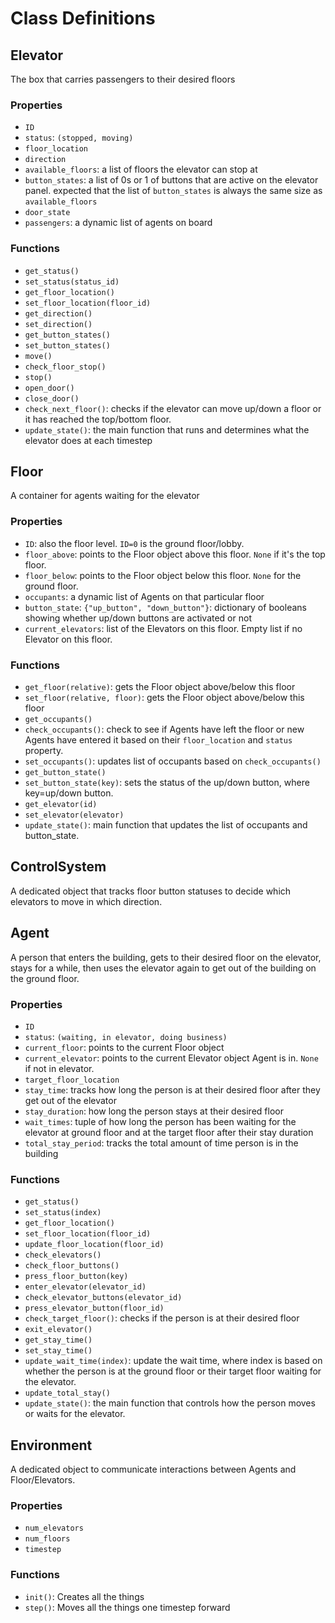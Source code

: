 # Class Definitions

## Elevator

The box that carries passengers to their desired floors

### Properties

 - `ID`
 - `status`: `(stopped, moving)`
 - `floor_location`
 - `direction`
 - `available_floors`: a list of floors the elevator can stop at
 - `button_states`: a list of 0s or 1 of buttons that are active on the elevator panel. expected that the list of `button_states` is always the same size as `available_floors`
 - `door_state`
 - `passengers`: a dynamic list of agents on board

### Functions
 - `get_status()`
 - `set_status(status_id)`
 - `get_floor_location()`
 - `set_floor_location(floor_id)`
 - `get_direction()`
 - `set_direction()`
 - `get_button_states()`
 - `set_button_states()`
 - `move()`
 - `check_floor_stop()`
 - `stop()`
 - `open_door()`
 - `close_door()`
 - `check_next_floor()`: checks if the elevator can move up/down a floor or it has reached the top/bottom floor.
 - `update_state()`: the main function that runs and determines what the elevator does at each timestep


## Floor

A container for agents waiting for the elevator

### Properties

 - `ID`: also the floor level. `ID=0` is the ground floor/lobby.
 - `floor_above`: points to the Floor object above this floor. `None` if it's the top floor.
 - `floor_below`: points to the Floor object below this floor. `None` for the ground floor.
 - `occupants`: a dynamic list of Agents on that particular floor
 - `button_state`: `{"up_button", "down_button"}`: dictionary of booleans showing whether up/down buttons are activated or not
 - `current_elevators`: list of the Elevators on this floor. Empty list if no Elevator on this floor.

### Functions

 - `get_floor(relative)`: gets the Floor object above/below this floor
 - `set_floor(relative, floor)`: gets the Floor object above/below this floor
 - `get_occupants()`
 - `check_occupants()`: check to see if Agents have left the floor or new Agents have entered it based on their `floor_location` and `status` property.
 - `set_occupants()`: updates list of occupants based on `check_occupants()`
 - `get_button_state()`
 - `set_button_state(key)`: sets the status of the up/down button, where key=up/down button.
 - `get_elevator(id)`
 - `set_elevator(elevator)`
 - `update_state()`: main function that updates the list of occupants and button_state.

## ControlSystem

A dedicated object that tracks floor button statuses to decide which elevators to move in which direction.

## Agent 

A person that enters the building, gets to their desired floor on the elevator, stays for a while, then uses the elevator again to get out of the building on the ground floor.

### Properties
 
 - `ID`
 - `status`: `(waiting, in elevator, doing business)`
 - `current_floor`: points to the current Floor object
 - `current_elevator`: points to the current Elevator object Agent is in. `None` if not in elevator.
 - `target_floor_location`
 - `stay_time`: tracks how long the person is at their desired floor after they get out of the elevator
 - `stay_duration`: how long the person stays at their desired floor
 - `wait_times`: tuple of how long the person has been waiting for the elevator at ground floor and at the target floor after their stay duration
 - `total_stay_period`: tracks the total amount of time person is in the building

### Functions

 - `get_status()`
 - `set_status(index)`
 - `get_floor_location()`
 - `set_floor_location(floor_id)`
 - `update_floor_location(floor_id)`
 - `check_elevators()`
 - `check_floor_buttons()`
 - `press_floor_button(key)`
 - `enter_elevator(elevator_id)`
 - `check_elevator_buttons(elevator_id)`
 - `press_elevator_button(floor_id)`
 - `check_target_floor()`: checks if the person is at their desired floor
 - `exit_elevator()`
 - `get_stay_time()`
 - `set_stay_time()`
 - `update_wait_time(index)`: update the wait time, where index is based on whether the person is at the ground floor or their target floor waiting for the elevator.
 - `update_total_stay()`
 - `update_state()`: the main function that controls how the person moves or waits for the elevator.

## Environment

A dedicated object to communicate interactions between Agents and Floor/Elevators.

### Properties

 - `num_elevators`
 - `num_floors`
 - `timestep`

### Functions
 - `init()`: Creates all the things
 - `step()`: Moves all the things one timestep forward